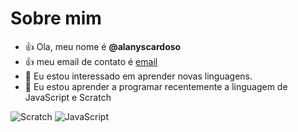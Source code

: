# Sobre mim
- 👍 Ola, meu nome é **@alanyscardoso**
- :+1: meu email de contato é [email](alanys.cardoso@escola.pr.gov.br)
- 👀 Eu estou interessado em aprender novas linguagens.
- 🌱 Eu estou aprender a programar recentemente a linguagem de JavaScript e Scratch

![Scratch](https://img.shields.io/badge/Scratch-4D97FF?style=for-the-badge&logo=Scratch&logoColor=white)
![JavaScript](https://img.shields.io/badge/JavaScript-323330?style=for-the-badge&logo=javascript&logoColor=F7DF1E)
